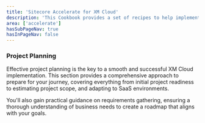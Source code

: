 ```yaml
---
title: 'Sitecore Accelerate for XM Cloud'
description: 'This Cookbook provides a set of recipes to help implementing XM Cloud through setup, configuration and implemenation.'
area: ['accelerate']
hasSubPageNav: true
hasInPageNav: false
---
```


### Project Planning

Effective project planning is the key to a smooth and successful XM Cloud implementation. This section provides a comprehensive approach to prepare for your journey, covering everything from initial project readiness to estimating project scope, and adapting to SaaS environments.

You'll also gain practical guidance on requirements gathering, ensuring a thorough understanding of business needs to create a roadmap that aligns with your goals.
